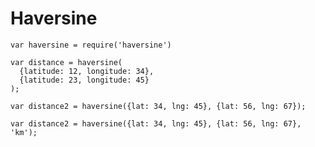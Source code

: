 # Haversine

    var haversine = require('haversine')

    var distance = haversine(
      {latitude: 12, longitude: 34},
      {latitude: 23, longitude: 45}
    );

    var distance2 = haversine({lat: 34, lng: 45}, {lat: 56, lng: 67});

    var distance2 = haversine({lat: 34, lng: 45}, {lat: 56, lng: 67}, 'km');
